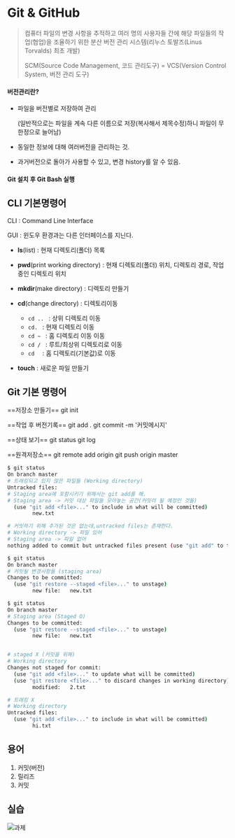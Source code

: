 # Git & GitHub

> 컴퓨터 파일의 변경 사항을 추적하고 여러 명의 사용자들 간에 해당 파일들의 작업(협업)을 조율하기 위한 분산 버전 관리 시스템(리누스 토발즈(Linus Torvalds) 최초 개발)
>
> SCM(Source Code Management, 코드 관리도구) = VCS(Version Control System, 버전 관리 도구)



#### 버전관리란? 

- 파일을 버전별로 저장하여 관리

  (일반적으로는 파일을 계속 다른 이름으로 저장(복사해서 제목수정)하니 파일이 무한정으로 늘어남)

- 동일한 정보에 대해 여러버전을 관리하는 것.

- 과거버전으로 돌아가 사용할 수 있고, 변경 history를 알 수 있음. 

  

#### Git 설치 후 Git Bash 실행



## CLI 기본명령어 

CLI : Command Line Interface

GUI  : 윈도우 환경과는 다른 인터페이스를 지닌다.



- **ls**(list) : 현재 디렉토리(폴더) 목록

- **pwd**(print working directory) : 현재 디렉토리(폴더) 위치, 디렉토리 경로, 작업중인 디렉토리 위치

- **mkdir**(make directory) : 디렉토리 만들기

- **cd**(change directory) : 디렉토리이동
  
  - ```cd .. ``` : 상위 디렉토리 이동
  - ```cd. ```     : 현재 디렉토리 이동
  - ```cd ~ ```    : 홈 디렉토리 이동 이동
  - ```cd / ```     : 루트/최상위 디렉토리로 이동
  - ```cd  ```       : 홈 디렉토리(기본값)로 이동
  
- **touch** :  새로운 파일 만들기

  





## Git 기본 명령어  

==저장소 만들기==
git init

==작업 후 버전기록==
git add .
git commit -m '커밋메시지'

==상태 보기==
git status
git log

==원격저장소==
git remote add origin <url>
git push origin master



```bash
$ git status
On branch master
# 트래킹되고 있지 않은 파일들 (Working directory)
Untracked files:
# Staging area에 포함시키기 위해서는 git add를 해.
# Staging area -> 커밋 대상 파일들 모아놓는 공간(커밋이 될 예정인 것들)
  (use "git add <file>..." to include in what will be committed)
        new.txt

# 커밋하기 위해 추가된 것은 없는데,untracked files는 존재한다.
# Working directory -> 파일 있어
# Staging area -> 파일 없어
nothing added to commit but untracked files present (use "git add" to track)
```

```bash
$ git status
On branch master
# 커밋될 변경사항들 (staging area)
Changes to be committed:
  (use "git restore --staged <file>..." to unstage)
        new file:   new.txt
```

```bash
$ git status
On branch master
# Staging area (Staged O)
Changes to be committed:
  (use "git restore --staged <file>..." to unstage)
        new file:   new.txt


# staged X (커밋을 위해)
# Working directory
Changes not staged for commit:
  (use "git add <file>..." to update what will be committed)
  (use "git restore <file>..." to discard changes in working directory)
        modified:   2.txt

# 트래킹 X
# Working directory
Untracked files:
  (use "git add <file>..." to include in what will be committed)
        hi.txt


```



## 용어

1) 커밋(버전)
2) 릴리즈
3) 커밋





## 실습

![과제](C:\Users\Owner\OneDrive\Desktop\과제.png)
